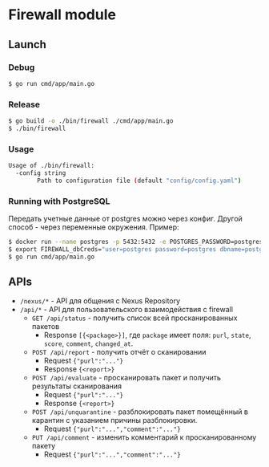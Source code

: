 # Firewall module

## Launch
### Debug
```bash
$ go run cmd/app/main.go
```

### Release
```bash
$ go build -o ./bin/firewall ./cmd/app/main.go
$ ./bin/firewall
```

### Usage
```bash
Usage of ./bin/firewall:
  -config string
        Path to configuration file (default "config/config.yaml")
```

### Running with PostgreSQL
Передать учетные данные от postgres можно через конфиг. Другой способ - через переменные окружения. Пример: 
```bash
$ docker run --name postgres -p 5432:5432 -e POSTGRES_PASSWORD=postgres -d postgres
$ export FIREWALL_dbCreds="user=postgres password=postgres dbname=postgres host=localhost port=5432 sslmode=disable" 
$ go run cmd/app/main.go
```

## APIs
* `/nexus/*` - API для общения с Nexus Repository
* `/api/*` - API для пользовательского взаимодействия с firewall
    - `GET /api/status` - получить список всей просканированных пакетов
        - Response `[{<package>}]`, где `package` имеет поля: `purl`, `state`, `score`, `comment`, `changed_at`.  
    - `POST /api/report` - получить отчёт о сканировании
        - Request `{"purl":"..."}`
        - Response `{<report>}`
    - `POST /api/evaluate` - просканировать пакет и получить результаты сканирования
        - Request `{"purl":"..."}`
        - Response `{<report>}`
    - `POST /api/unquarantine` - разблокировать пакет помещённый в карантин с указанием причины разблокировки.
        - Request `{"purl":"...","comment":"..."}`
    - `PUT /api/comment` - изменить комментарий к просканированному пакету
        - Request `{"purl":"...","comment":"..."}`
